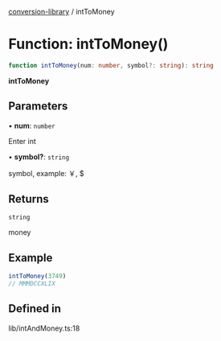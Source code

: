 [conversion-library](../globals.md) / intToMoney

# Function: intToMoney()

```ts
function intToMoney(num: number, symbol?: string): string
```

**intToMoney**

<Badge type="tip" text="version: v0.0.12+" />

## Parameters

• **num**: `number`

Enter int

• **symbol?**: `string`

symbol, example: ￥, $

## Returns

`string`

money

## Example

```ts
intToMoney(3749)
// MMMDCCXLIX
```

## Defined in

lib/intAndMoney.ts:18
